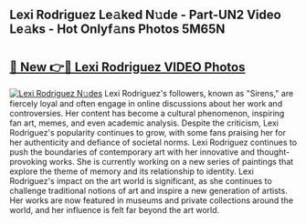 ## Lexi Rodriguez Le𝚊ked N𝚞de - Part-UN2 Video Le𝚊ks - Hot Onlyf𝚊ns Photos 5M65N

# <h2><a href="http://ab59085.deff.icu/?id=Lexi+Rodriguez">🔗 New 👉🔴 Lexi Rodriguez VIDEO Photos</a></h2>

[![Lexi Rodriguez N𝚞des](https://i.imgur.com/rIISA9y.gif)](http://ab59085.deff.icu/?id=Lexi+Rodriguez)
Lexi Rodriguez's followers, known as "Sirens," are fiercely loyal and often engage in online discussions about her work and controversies. Her content has become a cultural phenomenon, inspiring fan art, memes, and even academic analysis. Despite the criticism, Lexi Rodriguez's popularity continues to grow, with some fans praising her for her authenticity and defiance of societal norms. Lexi Rodriguez continues to push the boundaries of contemporary art with her innovative and thought-provoking works. She is currently working on a new series of paintings that explore the theme of memory and its relationship to identity. Lexi Rodriguez's impact on the art world is significant, as she continues to challenge traditional notions of art and inspire a new generation of artists. Her works are now featured in museums and private collections around the world, and her influence is felt far beyond the art world.
